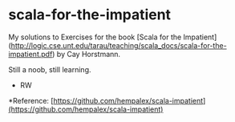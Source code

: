 # scala-for-the-impatient

My solutions to Exercises for the book [Scala for the Impatient] (http://logic.cse.unt.edu/tarau/teaching/scala_docs/scala-for-the-impatient.pdf) by Cay Horstmann.

Still a noob, still learning.



- RW


*Reference: [https://github.com/hempalex/scala-impatient](https://github.com/hempalex/scala-impatient)


